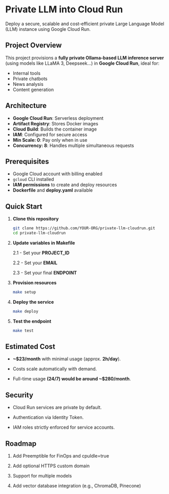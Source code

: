 # Private LLM into Cloud Run

Deploy a secure, scalable and cost-efficient private Large Language Model (LLM) instance using Google Cloud Run.

## Project Overview

This project provisions a **fully private Ollama-based LLM inference server** (using models like LLaMA 3, Deepseek...) in **Google Cloud Run**, ideal for:
- Internal tools
- Private chatbots
- News analysis
- Content generation

## Architecture

- **Google Cloud Run**: Serverless deployment
- **Artifact Registry**: Stores Docker images
- **Cloud Build**: Builds the container image
- **IAM**: Configured for secure access
- **Min Scale: 0**: Pay only when in use
- **Concurrency: 8**: Handles multiple simultaneous requests

## Prerequisites

- Google Cloud account with billing enabled
- `gcloud` CLI installed
- **IAM permissions** to create and deploy resources
- **Dockerfile** and **deploy.yaml** available

## Quick Start

1. **Clone this repository**
   ```bash
   git clone https://github.com/YOUR-ORG/private-llm-cloudrun.git
   cd private-llm-cloudrun
   ```

2. **Update variables in Makefile**

    2.1 - Set your **PROJECT_ID**

    2.2 - Set your **EMAIL**
    
    2.3 - Set your final **ENDPOINT**

3. **Provision resources**
    ```bash
    make setup
    ```

4. **Deploy the service**
    ```bash
    make deploy
    ```

5. **Test the endpoint**
    ```bash
    make test
    ```

## Estimated Cost
- **~$23/month** with minimal usage (approx. **2h/day**).

- Costs scale automatically with demand.

- Full-time usage **(24/7) would be around ~$280/month**.

## Security
- Cloud Run services are private by default.

- Authentication via Identity Token.

- IAM roles strictly enforced for service accounts.

## Roadmap
1. Add Preemptible for FinOps and cpuIdle=true

2. Add optional HTTPS custom domain

3. Support for multiple models

4. Add vector database integration (e.g., ChromaDB, Pinecone)
